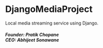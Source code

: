 # DjangoMediaProject
Local media streaming service using Django.

<h5>
Founder: Pratik Chopane <br>
CEO: Abhijeet Sonawane
</h5>
